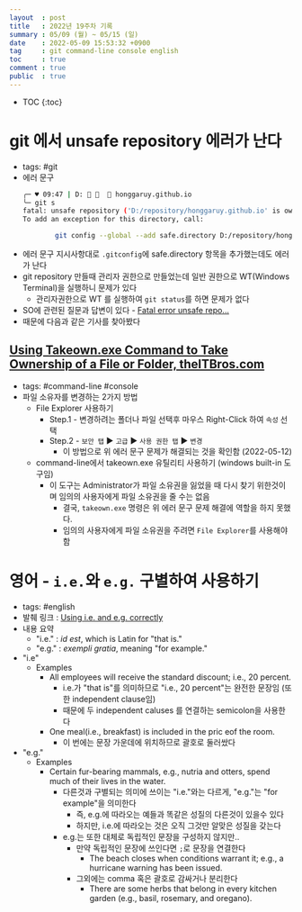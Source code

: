 ```yaml
---
layout  : post
title   : 2022년 19주차 기록
summary : 05/09 (월) ~ 05/15 (일)
date    : 2022-05-09 15:53:32 +0900
tag     : git command-line console english 
toc     : true
comment : true
public  : true
---
```

* TOC
{:toc}

# git 에서 unsafe repository 에러가 난다

* tags: #git
* 에러 문구
  ```sh
  ╭─ ♥ 09:47 | D:     honggaruy.github.io
  ╰─ git s
  fatal: unsafe repository ('D:/repository/honggaruy.github.io' is owned by someone else)
  To add an exception for this directory, call:

          git config --global --add safe.directory D:/repository/honggaruy.github.io
  ```
* 에러 문구 지시사항대로 `.gitconfig`에 safe.directory 항목을 추가했는데도 에러가 난다
* git repository 만들때 관리자 권한으로 만들었는데 일반 권한으로 WT(Windows Terminal)을 실행하니 문제가 있다
  * 관리자권한으로 WT 를 실행하여 `git status`를 하면 문제가 없다
* SO에 관련된 질문과 답변이 있다 - [Fatal error unsafe  repo...](https://stackoverflow.com/q/71901632/9457247)
* 때문에 다음과 같은 기사를 찾아봤다

## [Using Takeown.exe Command to Take Ownership of a File or Folder, theITBros.com](https://theitbros.com/using-takeown-exe-command-to-take-ownership-of-file-or-folder/)

* tags: #command-line #console
* 파일 소유자를 변경하는 2가지 방법
  * File Explorer 사용하기
    * Step.1 - 변경하려는 폴더나 파일 선택후 마우스 Right-Click 하여 `속성` 선택
    * Step.2 - `보안 탭` ▶ `고급` ▶ `사용 권한 탭` ▶ `변경`
      * 이 방법으로 위 에러 문구 문제가 해결되는 것을 확인함 (2022-05-12) 
  * command-line에서 takeown.exe 유틸리티 사용하기 (windows built-in 도구임)
    * 이 도구는 Administrator가 파일 소유권을 잃었을 때 다시 찾기 위한것이며 임의의 사용자에게 파일 소유권을 줄 수는 없음
      * 결국, `takeown.exe` 명령은 위 에러 문구 문제 해결에 역할을 하지 못했다. 
      * 임의의 사용자에게 파일 소유권을 주려면 `File Explorer`를 사용해야 함

# 영어 - `i.e.`와 `e.g.` 구별하여 사용하기

* tags: #english
* 발췌 링크 : [Using i.e. and e.g. correctly](https://www.warnell.uga.edu/sites/default/files/inline-files/ieVeg.pdf)
* 내용 요약
  * "i.e." : *id est*, which is Latin for "that is."
  * "e.g." : *exempli gratia*, meaning "for example."
* "i.e"
  * Examples
    * All employees will receive the standard discount; i.e., 20 percent.
      * i.e.가 "that is"를 의미하므로 "i.e., 20 percent"는 완전한 문장임 (또한 independent clause임)
      * 때문에 두 independent caluses 를 연결하는 semicolon을 사용한다
    * One meal(i.e., breakfast) is included in the pric eof the room.
      * 이 번에는 문장 가운데에 위치하므로 괄호로 둘러쌌다
* "e.g."
  * Examples
    * Certain fur-bearing mammals, e.g., nutria and otters, spend much of their lives in the water.
      * 다른것과 구별되는 의미에 쓰이는 "i.e."와는 다르게, "e.g."는 "for example"을 의미한다
        * 즉, e.g.에 따라오는 예들과 똑같은 성질의 다른것이 있을수 있다
        * 하지만, i.e.에 따라오는 것은 오직 그것만 알맞은 성질을 갖는다
      * e.g.는 또한 대체로 독립적인 문장을 구성하지 않지만.. 
        * 만약 독립적인 문장에 쓰인다면 `;`로 문장을 연결한다
          * The beach closes when conditions warrant it; e.g., a hurricane warning has been issued. 
        * 그외에는 comma 혹은 괄호로 감싸거나 분리한다
          * There are some herbs that belong in every kitchen garden (e.g., basil, rosemary, and oregano). 

